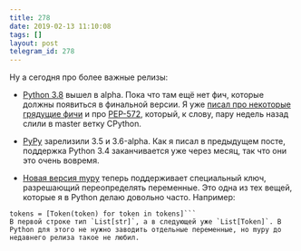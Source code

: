 ```yaml
---
title: 278
date: 2019-02-13 11:10:08
tags: []
layout: post
telegram_id: 278
---
```


Ну а сегодня про более важные релизы:

+ [Python 3.8](https://docs.python.org/dev/whatsnew/3.8.html) вышел в alpha. Пока что там ещё нет фич, которые должны появиться в финальной версии. Я уже [писал про некоторые грядущие фичи](https://t.me/itgram_channel/201) и про [PEP-572](https://github.com/orsinium/notes/blob/master/notes-ru/pep-572.md), который, к слову, пару недель назад слили в master ветку CPython.

+ [PyPy](https://morepypy.blogspot.com/2019/02/pypy-v700-triple-release-of-27-35-and.html) зарелизили 3.5 и 3.6-alpha. Как я писал в предыдущем посте, поддержка Python 3.4 заканчивается уже через месяц, так что они это очень вовремя.

+ [Новая версия mypy](https://mypy-lang.blogspot.com/2019/02/mypy-0670-released.html) теперь поддерживает специальный ключ, разрешающий переопределять переменные. Это одна из тех вещей, которые я в Python делаю довольно часто. Например:

```tokens = open(...).read().split()
tokens = [Token(token) for token in tokens]```
В первой строке тип `List[str]`, а в следующей уже `List[Token]`. В Python для этого не нужно заводить отдельные переменные, но mypy до недавнего релиза такое не любил.
